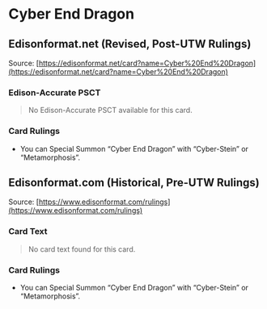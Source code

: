 # Cyber End Dragon

## Edisonformat.net (Revised, Post-UTW Rulings)

Source: [https://edisonformat.net/card?name=Cyber%20End%20Dragon](https://edisonformat.net/card?name=Cyber%20End%20Dragon)

### Edison-Accurate PSCT

> No Edison-Accurate PSCT available for this card.

### Card Rulings

*   You can Special Summon “Cyber End Dragon” with “Cyber-Stein” or “Metamorphosis”.


## Edisonformat.com (Historical, Pre-UTW Rulings)

Source: [https://www.edisonformat.com/rulings](https://www.edisonformat.com/rulings)

### Card Text

> No card text found for this card.

### Card Rulings

*   You can Special Summon “Cyber End Dragon” with “Cyber-Stein” or “Metamorphosis”.


